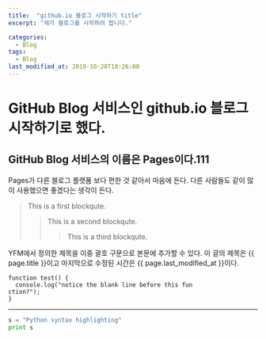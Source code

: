 ```yaml
---
title:  "github.io 블로그 시작하기 title"
excerpt: "제가 블로그를 시작하려 합니다."

categories:
  - Blog
tags:
  - Blog
last_modified_at: 2019-10-28T18:26:00
---
```


# GitHub Blog 서비스인 github.io 블로그 시작하기로 했다.
## GitHub Blog 서비스의 이름은 Pages이다.111

Pages가 다른 블로그 플랫폼 보다 편한 것 같아서 마음에 든다.
다른 사람들도 같이 많이 사용했으면 좋겠다는 생각이 든다.

> This is a first blockqute.
>> This is a second blockqute.
>>> This is a third blockqute.

YFM에서 정의한 제목을 이중 괄호 구문으로 본문에 추가할 수 있다.
이 글의 제목은 {{ page.title }}이고
마지막으로 수정된 시간은 {{ page.last_modified_at }}이다.


```
function test() {
  console.log("notice the blank line before this fun                             ction?");
}
```
---------------------------------------

```python
s = "Python syntax highlighting"
print s
```
